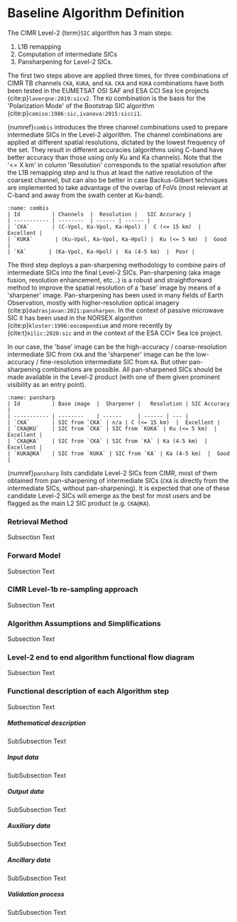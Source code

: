 # Baseline Algorithm Definition



The CIMR Level-2 {term}`SIC` algorithm has 3 main steps:
1. L1B remapping
2. Computation of intermediate SICs
3. Pansharpening for Level-2 SICs.

The first two steps above are applied three times, for three combinations of CIMR TB channels `CKA`, `KUKA`, and `KA`. `CKA` and `KUKA` combinations
have both been tested in the EUMETSAT OSI SAF and ESA CCI Sea Ice projects {cite:p}`lavergne:2019:sicv2`. The `KU` combination is the basis for the
'Polarization Mode' of the Bootstrap SIC algorithm {cite:p}`comiso:1986:sic,ivanova:2015:sicci1`.

{numref}`combis` introduces the three channel combinations used to prepare intermediate SICs in the Level-2 algorithm.
The channel combinations are applied at different spatial resolutions, dictated by the lowest frequency of the set. They result
in different accuracies (algorithms using C-band have better accuracy than those using only Ku and Ka channels). Note that the '<= X km'
in column 'Resolution' corresponds to the spatial resolution after the L1B remapping step and is thus at least the native resolution of
the coarsest channel, but can also be better in case Backus-Gilbert techniques are implemented to take advantage of the overlap of FoVs
(most relevant at C-band and away from the swath center at Ku-band).

```{table} The three combinations of microwave channels used for the intermediate SICs.
:name: combis
| Id          | Channels  |  Resolution |   SIC Accuracy |
| ----------- | --------  | ------ | ------ |
| `CKA`       | (C-Vpol, Ka-Vpol, Ka-Hpol) |  C (<= 15 km)  |  Excellent |
| `KUKA`       | (Ku-Vpol, Ka-Vpol, Ka-Hpol) |  Ku (<= 5 km)  |  Good |
| `KA`       | (Ka-Vpol, Ka-Hpol) |  Ka (4-5 km)  |  Poor |
```

The third step deploys a pan-sharpening methodology to combine pairs of intermediate SICs into the final Level-2 SICs. Pan-sharpening (aka image fusion, resolution enhancement, etc...) is
a robust and straightforward method to improve the spatial resolution of a 'base' image by means of a 'sharpener' image. Pan-sharpening has been used
in many fields of Earth Observation, mostly with higher-resolution optical imagery {cite:p}`dadrasjavan:2021:pansharpen`. In the context of passive microwave SIC it has
been used in the NORSEX algorithm {cite:p}`kloster:1996:eocompendium` and more recently by {cite:t}`kilic:2020:sic` and in the context of the
ESA CCI+ Sea Ice project.

In our case, the 'base' image can be the high-accuracy / coarse-resolution intermediate SIC from `CKA` and the 'sharpener' image can be the
low-accuracy / fine-resolution intermediate SIC from `KA`. But other pan-sharpening combinations are possible. All pan-sharpened SICs
should be made available in the Level-2 product (with one of them given prominent visibility as an entry point).

```{table} Level-2 SICs, most of them obtained from pan-sharpening of intermediate SICs.
:name: pansharp
| Id          | Base image  |  Sharpener |   Resolution | SIC Accuracy |
| ----------- | --------    | ------     | ------ | --- |
| `CKA`       | SIC from `CKA` | n/a | C (<= 15 km)  |  Excellent |
| `CKA@KU`    | SIC from `CKA` | SIC from `KUKA` | Ku (<= 5 km)  |  Excellent |
| `CKA@KA`    | SIC from `CKA` | SIC from `KA` | Ka (4-5 km)  |  Excellent |
| `KUKA@KA`   | SIC from `KUKA` | SIC from `KA` | Ka (4-5 km)  |  Good |
```

{numref}`pansharp` lists candidate Level-2 SICs from CIMR, most of them obtained from pan-sharpening of intermediate SICs (`CKA` is directly
from the intermediate SICs, without pan-sharpening). It is expected that one of these candidate Level-2 SICs will emerge as the best for most
users and be flagged as the main L2 SIC product (e.g. `CKA@KA`).

### Retrieval Method

Subsection Text


### Forward Model

Subsection Text


### CIMR Level-1b re-sampling approach

Subsection Text


### Algorithm Assumptions and Simplifications

Subsection Text

### Level-2 end to end algorithm functional flow diagram

Subsection Text

### Functional description of each Algorithm step

Subsection Text

##### Mathematical description

SubSubsection Text
##### Input data

SubSubsection Text

##### Output data

SubSubsection Text

##### Auxiliary data

SubSubsection Text

##### Ancillary data

SubSubsection Text

##### Validation process

SubSubsection Text


